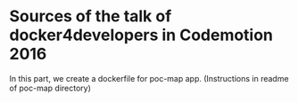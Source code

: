 # Sources of the talk of docker4developers in Codemotion 2016
In this part, we create a dockerfile for poc-map app. (Instructions in readme of poc-map directory)